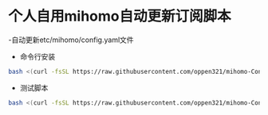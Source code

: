 # 个人自用mihomo自动更新订阅脚本
-自动更新etc/mihomo/config.yaml文件

- 命令行安装
```sh
bash <(curl -fsSL https://raw.githubusercontent.com/oppen321/mihomo-Configuration/main/update_mihimo.sh)
```
- 测试脚本
```sh
bash <(curl -fsSL https://raw.githubusercontent.com/oppen321/mihomo-Configuration/main/test.sh）
```
